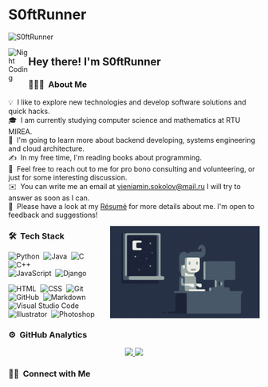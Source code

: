 # S0ftRunner
![S0ftRunner](https://sun9-66.userapi.com/impg/s3oxyC0BKscyoN1f41CQKX0eYHjIcebvaR5RhA/oYa3duy3AbU.jpg?size=2560x800&quality=96&sign=62bcf274bda168c0e77a9bcaee2069ef&type=album)

<img alt="Night Coding" src="./assets/Hand%20Wave.gif" width='40' align="left"/><h2>Hey there! I'm S0ftRunner</h2>

<!-- ## 👋 &nbsp;Hey there! I'm S0ftRunner-->

### 👨🏻‍💻 &nbsp;About Me

💡 &nbsp;I like to explore new technologies and develop software solutions and quick hacks.\
🎓 &nbsp;I am currently studying computer science and mathematics at RTU MIREA.\
🌱 &nbsp;I'm going to learn more about backend developing, systems engineering and cloud architecture.\
✍️ &nbsp;In my free time, I'm reading books about programming.\
💬 &nbsp;Feel free to reach out to me for pro bono consulting and volunteering, or just for some interesting discussion.\
✉️ &nbsp;You can write me an email at vieniamin.sokolov@mail.ru I will try to answer as soon as I can.\
📄 &nbsp;Please have a look at my [Résumé](https://github.com/S0ftRunner) for more details about me. I'm open to feedback and suggestions!

<img alt="Night Coding" src="https://raw.githubusercontent.com/AVS1508/AVS1508/master/assets/Night-Coding.gif" align="right"/>

### 🛠 &nbsp;Tech Stack

![Python](https://img.shields.io/badge/-Python-05122A?style=flat&logo=python)&nbsp;
![Java](https://img.shields.io/badge/-Java-05122A?style=flat&logo=Java&logoColor=FFA518)&nbsp;
![C](https://img.shields.io/badge/-C-05122A?style=flat&logo=C&logoColor=A8B9CC)&nbsp;
![C++](https://img.shields.io/badge/-C++-05122A?style=flat&logo=C%2B%2B&logoColor=00599C)\
![JavaScript](https://img.shields.io/badge/-JavaScript-05122A?style=flat&logo=javascript)&nbsp;
![Django](https://img.shields.io/badge/-Django-05122A?style=flat&logo=django&logoColor=092E20)&nbsp;


![HTML](https://img.shields.io/badge/-HTML-05122A?style=flat&logo=HTML5)&nbsp;
![CSS](https://img.shields.io/badge/-CSS-05122A?style=flat&logo=CSS3&logoColor=1572B6)&nbsp;
![Git](https://img.shields.io/badge/-Git-05122A?style=flat&logo=git)&nbsp;
![GitHub](https://img.shields.io/badge/-GitHub-05122A?style=flat&logo=github)&nbsp;
![Markdown](https://img.shields.io/badge/-Markdown-05122A?style=flat&logo=markdown)\
![Visual Studio Code](https://img.shields.io/badge/-Visual%20Studio%20Code-05122A?style=flat&logo=visual-studio-code&logoColor=007ACC)&nbsp;
![Illustrator](https://img.shields.io/badge/-Illustrator-05122A?style=flat&logo=adobe-illustrator)&nbsp;
![Photoshop](https://img.shields.io/badge/-Photoshop-05122A?style=flat&logo=adobe-photoshop)&nbsp;


### ⚙️ &nbsp;GitHub Analytics

<p align="center">
<a href="https://github.com/S0ftRunner">
  <img height="180em" src="https://github-readme-stats-eight-theta.vercel.app/api?username=S0ftRunner&show_icons=true&theme=algolia&include_all_commits=true&count_private=true"/>
  <img height="180em" src="https://github-readme-stats-eight-theta.vercel.app/api/top-langs/?username=S0ftRunner&layout=compact&langs_count=8&theme=algolia"/>
</a>
</p>


### 🤝🏻 &nbsp;Connect with Me
